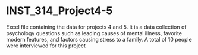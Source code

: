# INST_314_Project4-5
Excel file containing the data for projects 4 and 5. It is a data collection of psychology questions such as leading causes of mental illness, favorite modern features, and factors causing stress to a family. A total of 10 people were interviewed for this project
